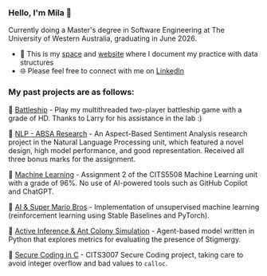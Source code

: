 <!--
**milanaveed/milanaveed** is a ✨ _special_ ✨ repository because its `README.md` (this file) appears on your GitHub profile.

Here are some ideas to get you started:

- 🔭 I’m currently working on ...
- 🌱 I’m currently learning ...
- 👯 I’m looking to collaborate on ...
- 🤔 I’m looking for help with ...
- 💬 Ask me about ...
- 📫 How to reach me: ...
- 😄 Pronouns: ...
- ⚡ Fun fact: ...
-->

<!--
How to open preview in vscode: https://code.visualstudio.com/docs/languages/markdown#_markdown-preview
-->

### Hello, I'm Mila 👋

Currently doing a Master's degree in Software Engineering at The University of Western Australia, graduating in June 2026.

-   🔗 This is my [space](https://littledatastructure.quora.com/) and [website](https://littledatastructure.netlify.app/) where I document my practice with data structures
-   🌐 Please feel free to connect with me on [LinkedIn](https://www.linkedin.com/in/milazhang00/)

### My past projects are as follows:

🚢 [Battleship](https://github.com/milanaveed/cits3002-labs/tree/main/22756463_BEER) - Play my multithreaded two-player battleship game with a grade of HD. Thanks to Larry for his assistance in the lab :)

📖 [NLP - ABSA Research](https://drive.google.com/file/d/1LDM0aTeyFniUW042YhCcsw_4O9wiMnvn/view?usp=sharing) - An Aspect-Based Sentiment Analysis research project in the Natural Language Processing unit, which featured a novel design, high model performance, and good representation. Received all three bonus marks for the assignment.

🤖 [Machine Learning](https://github.com/milanaveed/cits5508/blob/main/assignment2/assig2_22756463.ipynb) - Assignment 2 of the CITS5508 Machine Learning unit with a grade of 96%. No use of AI-powered tools such as GitHub Copilot and ChatGPT.

🍄 [AI & Super Mario Bros](https://github.com/milanaveed/cits3001_project) - Implementation of unsupervised machine learning (reinforcement learning using Stable Baselines and PyTorch).

🐜 [Active Inference & Ant Colony Simulation](https://github.com/milanaveed/cits4403_project) - Agent-based model written in Python that explores metrics for evaluating the presence of Stigmergy.

🔐 [Secure Coding in C](https://github.com/milanaveed/cits3007_project) - CITS3007 Secure Coding project, taking care to avoid integer overflow and bad values to `calloc`.

<!--
reference: https://github.com/jaywcjlove/jaywcjlove/blob/master/README.md?plain=1
<!--
<!--
## My previous Midjourney AI creation for fun:
<div align='center'>
    <p style="font-size: 24px; font-weight: bold; font-style: italic; text-align: center;">
💛 May you have the courage to face and overcome life’s challenges 💛
    </p>   
</div>

<div align='center'>
    <p style='display: inline_block'>
        <img align="center" alt="00" height="160" width="120" src="./images/aigc/02.png">
        <img align="center" alt="00" height="160" width="120" src="./images/aigc/01.png">
        <img align="center" alt="00" height="160" width="120" src="./images/aigc/06.png">
        <img align="center" alt="00" height="160" width="120" src="./images/aigc/03.png">
        <img align="center" alt="00" height="160" width="120" src="./images/aigc/05.png">
        <img align="center" alt="00" height="160" width="120" src="./images/aigc/04.png">
    </p>
</div>
-->
